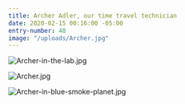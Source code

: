 ```yaml
---
title: Archer Adler, our time travel technician
date: 2020-02-15 00:16:00 -05:00
entry-number: 48
image: "/uploads/Archer.jpg"
---
```


![Archer-in-the-lab.jpg](/uploads/Archer-in-the-lab.jpg)

![Archer.jpg](/uploads/Archer.jpg)

![Archer-in-blue-smoke-planet.jpg](/uploads/Archer-in-blue-smoke-planet.jpg)